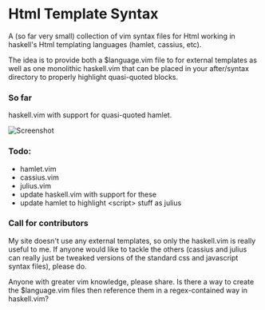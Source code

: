 # Html Template Syntax

A (so far very small) collection of vim syntax files for Html working in 
haskell's Html templating languages (hamlet, cassius, etc).

The idea is to provide both a $language.vim file to for external 
templates as well as one monolithic haskell.vim that can be placed in 
your after/syntax directory to properly highlight quasi-quoted blocks.

### So far

haskell.vim with support for quasi-quoted hamlet.

![Screenshot](http://pbrisbin.com/static/fileshare/hamlet.png)

### Todo:

* hamlet.vim
* cassius.vim
* julius.vim
* update haskell.vim with support for these
* update hamlet to highlight \<script> stuff as julius

### Call for contributors

My site doesn't use any external templates, so only the haskell.vim is 
really useful to me. If anyone would like to tackle the others (cassius 
and julius can really just be tweaked versions of the standard css and 
javascript syntax files), please do.

Anyone with greater vim knowledge, please share. Is there a way to 
create the $language.vim files then reference them in a regex-contained 
way in haskell.vim?
